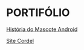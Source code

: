 # PORTIFÓLIO

<a href="https://joaovictorazevedo13.github.io/site-historia-android/" target="_blank">História do Mascote Android</a>

<a href="https://joaovictorazevedo13.github.io/site-cordel/" target="_blank">Site Cordel</a>